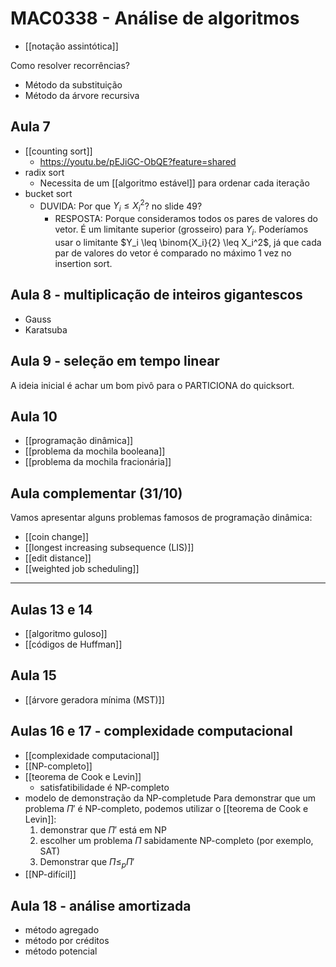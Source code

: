 # MAC0338 - Análise de algoritmos

- [[notação assintótica]]

Como resolver recorrências?
- Método da substituição
- Método da árvore recursiva

## Aula 7
- [[counting sort]]
  - https://youtu.be/pEJiGC-ObQE?feature=shared
- radix sort
  - Necessita de um [[algoritmo estável]] para ordenar cada iteração
- bucket sort
  - DUVIDA: Por que $Y_i \leq X_i^2$? no slide 49?
    - RESPOSTA: Porque consideramos todos os pares de valores do vetor. É um limitante superior (grosseiro) para $Y_i$. Poderíamos usar o limitante $Y_i \leq \binom{X_i}{2} \leq X_i^2$, já que cada par de valores do vetor é comparado no máximo 1 vez no insertion sort.

## Aula 8 - multiplicação de inteiros gigantescos
- Gauss
- Karatsuba

## Aula 9 - seleção em tempo linear
A ideia inicial é achar um bom pivô para o PARTICIONA do quicksort.

## Aula 10
- [[programação dinâmica]]
- [[problema da mochila booleana]]
- [[problema da mochila fracionária]]

## Aula complementar (31/10)
Vamos apresentar alguns problemas famosos de programação dinâmica:

- [[coin change]]
- [[longest increasing subsequence (LIS)]]
- [[edit distance]]
- [[weighted job scheduling]]

---

## Aulas 13 e 14
- [[algoritmo guloso]]
- [[códigos de Huffman]]

## Aula 15
- [[árvore geradora mínima (MST)]]

## Aulas 16 e 17 - complexidade computacional
- [[complexidade computacional]]
- [[NP-completo]]
- [[teorema de Cook e Levin]]
  - satisfatibilidade é NP-completo
- modelo de demonstração da NP-completude
  Para demonstrar que um problema $\Pi'$ é NP-completo, podemos utilizar o [[teorema de Cook e Levin]]:
  1. demonstrar que $\Pi'$ está em NP
  2. escolher um problema $\Pi$ sabidamente NP-completo (por exemplo, SAT)
  3. Demonstrar que $\Pi \leq_p \Pi'$
- [[NP-difícil]]

## Aula 18 - análise amortizada
- método agregado
- método por créditos
- método potencial